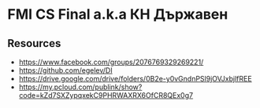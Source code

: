 # FMI CS Final a.k.a КН Държавен


## Resources

- https://www.facebook.com/groups/2076769329269221/
- https://github.com/egelev/DI
- https://drive.google.com/drive/folders/0B2e-y0vGndnPSl9jOVJxbjlfREE
- https://my.pcloud.com/publink/show?code=kZd7SXZypqxekC9PHRWAXRX6OfCR8QEx0g7
